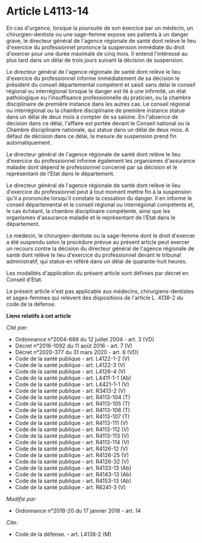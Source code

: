 # Article L4113-14

En cas d'urgence, lorsque la poursuite de son exercice par un médecin, un chirurgien-dentiste ou une sage-femme expose ses
patients à un danger grave, le directeur général de l'agence régionale de santé dont relève le lieu d'exercice du
professionnel prononce la suspension immédiate du droit d'exercer pour une durée maximale de cinq mois. Il entend l'intéressé
au plus tard dans un délai de trois jours suivant la décision de suspension.

Le directeur général de l'agence régionale de santé dont relève le lieu d'exercice du professionnel informe immédiatement de
sa décision le président du conseil départemental compétent et saisit sans délai le conseil régional ou interrégional lorsque
le danger est lié à une infirmité, un état pathologique ou l'insuffisance professionnelle du praticien, ou la chambre
disciplinaire de première instance dans les autres cas. Le conseil régional ou interrégional ou la chambre disciplinaire de
première instance statue dans un délai de deux mois à compter de sa saisine. En l'absence de décision dans ce délai,
l'affaire est portée devant le Conseil national ou la Chambre disciplinaire nationale, qui statue dans un délai de deux mois.
A défaut de décision dans ce délai, la mesure de suspension prend fin automatiquement.

Le directeur général de l'agence régionale de santé dont relève le lieu d'exercice du professionnel informe également les
organismes d'assurance maladie dont dépend le professionnel concerné par sa décision et le représentant de l'Etat dans le
département.

Le directeur général de l'agence régionale de santé dont relève le lieu d'exercice du professionnel peut à tout moment mettre
fin à la suspension qu'il a prononcée lorsqu'il constate la cessation du danger. Il en informe le conseil départemental et le
conseil régional ou interrégional compétents et, le cas échéant, la chambre disciplinaire compétente, ainsi que les
organismes d'assurance maladie et le représentant de l'Etat dans le département.

Le médecin, le chirurgien-dentiste ou la sage-femme dont le droit d'exercer a été suspendu selon la procédure prévue au
présent article peut exercer un recours contre la décision du directeur général de l'agence régionale de santé dont relève le
lieu d'exercice du professionnel devant le tribunal administratif, qui statue en référé dans un délai de quarante-huit
heures.

Les modalités d'application du présent article sont définies par décret en Conseil d'Etat.

Le présent article n'est pas applicable aux médecins, chirurgiens-dentistes et sages-femmes qui relèvent des dispositions de
l'article L. 4138-2 du code de la défense.

**Liens relatifs à cet article**

_Cité par_:

  - Ordonnance n°2004-688 du 12 juillet 2004 - art. 3 (VD)
  - Décret n°2016-1092 du 11 août 2016 - art. 7 (V)
  - Décret n°2020-377 du 31 mars 2020 - art. 6 (VD)
  - Code de la santé publique - art. L4122-1-2 (V)
  - Code de la santé publique - art. L4122-3 (V)
  - Code de la santé publique - art. L4126-4 (V)
  - Code de la santé publique - art. L4411-1-1 (Ab)
  - Code de la santé publique - art. L4421-1-1 (V)
  - Code de la santé publique - art. R3413-2 (V)
  - Code de la santé publique - art. R4113-104 (T)
  - Code de la santé publique - art. R4113-105 (T)
  - Code de la santé publique - art. R4113-106 (T)
  - Code de la santé publique - art. R4113-107 (T)
  - Code de la santé publique - art. R4113-111 (V)
  - Code de la santé publique - art. R4113-112 (V)
  - Code de la santé publique - art. R4113-113 (V)
  - Code de la santé publique - art. R4113-114 (V)
  - Code de la santé publique - art. R4126-12 (V)
  - Code de la santé publique - art. R4126-25 (V)
  - Code de la santé publique - art. R4126-32 (V)
  - Code de la santé publique - art. R4133-13 (Ab)
  - Code de la santé publique - art. R4143-13 (Ab)
  - Code de la santé publique - art. R4153-13 (Ab)
  - Code de la santé publique - art. R6241-3 (V)

_Modifié par_:

  - Ordonnance n°2018-20 du 17 janvier 2018 - art. 14

_Cite_:

  - Code de la défense. - art. L4138-2 (M)
